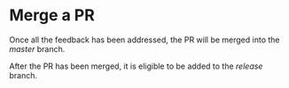 # Merge a PR

Once all the feedback has been addressed, the PR will be merged into the *master* branch.

After the PR has been merged, it is eligible to be added to the *release* branch.
